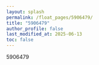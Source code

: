 ```yaml
---
layout: splash
permalink: /float_pages/5906479/
title: "5906479"
author_profile: false
last_modified_at: 2025-06-13
toc: false
---
```

 
5906479
